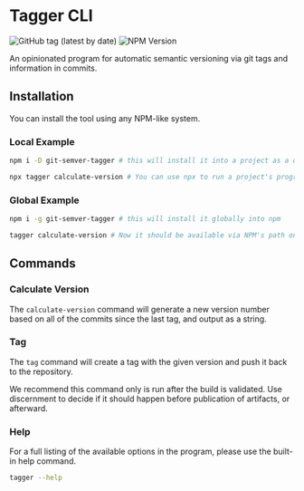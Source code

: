 # Tagger CLI

![GitHub tag (latest by date)](https://img.shields.io/github/v/tag/robertfmurdock/ze-great-tools?label=Release)
![NPM Version](https://img.shields.io/npm/v/git-semver-tagger?label=npm%20git-semver-tagger)

An opinionated program for automatic semantic versioning via git tags and information in commits. 

## Installation

You can install the tool using any NPM-like system.

### Local Example

```bash
npm i -D git-semver-tagger # this will install it into a project as a dev dependency

npx tagger calculate-version # You can use npx to run a project's programs easily
```

### Global Example

```bash
npm i -g git-semver-tagger # this will install it globally into npm

tagger calculate-version # Now it should be available via NPM's path on your shell.
```

## Commands

### Calculate Version

The `calculate-version` command will generate a new version number based on all of the commits since the last tag, and output as a string.

### Tag

The `tag` command will create a tag with the given version and push it back to the repository.

We recommend this command only is run after the build is validated. Use discernment to decide if it should happen before publication of artifacts, or afterward.

### Help

For a full listing of the available options in the program, please use the built-in help command.

```bash
tagger --help
```
